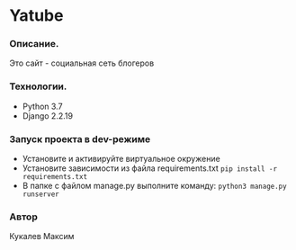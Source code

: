 # Yatube
### Описание. 
Это сайт - социальная сеть блогеров
### Технологии.
 - Python 3.7
 - Django 2.2.19
### Запуск проекта в dev-режиме
 - Установите и активируйте виртуальное окружение
 -  Установите зависимости из файла requirements.txt
``` pip install -r requirements.txt ``` 
- В папке с файлом manage.py выполните команду:
``` python3 manage.py runserver ```
### Автор
Кукалев Максим